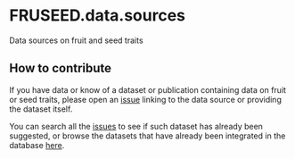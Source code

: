# FRUSEED.data.sources

Data sources on fruit and seed traits

## How to contribute

If you have data or know of a dataset or publication containing data on fruit or seed traits, please open an [issue](https://github.com/FRUSEED/FRUSEED.data.sources/issues) linking to the data source or providing the dataset itself. 

You can search all the [issues](https://github.com/FRUSEED/FRUSEED.data.sources/issues?q=is%3Aissue) to see if such dataset has already been suggested, or browse the datasets that have already been integrated in the database [here](). 
